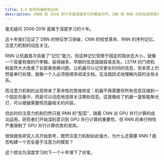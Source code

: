```yaml
---
title: 4.4 新的风暴即将出现
description: 2006 至 2016 的十年是深度学习的黄金时代，CNN 和 RNN 分别在视觉和序列任务上取得了革命性成果。然而，RNN 的串行处理机制成为了性能瓶颈，无法充分利用 GPU 的并行计算能力。尽管注意力机制最初只是作为 RNN 的补充，但其动态聚焦信息的能力展现了巨大潜力，引发了研究者们的思考：能否构建一个完全基于注意力机制、彻底摆脱串行依赖的模型？这一想法预示着新一轮技术风暴的到来。
---
```


毫无疑问 2006-2016 是属于深度学习的十年。

这十年我们见证了 DBN 的特征学习突破、CNN 的视觉革命、RNN 的序列记忆、注意力机制的动态关注。

RNN 让机器首次具备了“记忆”能力，但这种记忆受限于固定的隐状态大小，就像一个容量有限的行李箱，装得越多，早期的信息就越容易丢失。LSTM 的门控机制虽然大大改善了长距离依赖问题，让机器可以记住更长时间的信息，但本质上仍然是串行处理，就像一个人必须按顺序阅读文档，无法跳跃式地理解内容的全局关系。

而注意力机制的出现带来了革命性的思维转变：机器不再需要将所有信息压缩到一个固定向量中，而是可以动态地选择关注哪些信息。这就像给了机器一盏智能聚光灯，可以根据需要照亮最相关的内容。

但此时的注意力机制仍然只是 RNN 的“配菜”，随着 CNN 对 GPU 并行计算的成功运用，研究者们开始深刻意识到 GPU 并行计算的重要性，但 RNN 的串行特性严重限制了 GPU 并行计算优势的发挥。

很快就有研究人员开始思考，既然注意力机制如此强大，为什么还需要 RNN？能否构建一个完全基于注意力的模型？

这个想法为深度学习的下一个十年埋下了伏笔。